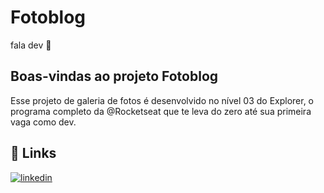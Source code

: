 
# Fotoblog

fala dev 👋

## Boas-vindas ao projeto Fotoblog

Esse projeto de galeria de fotos é desenvolvido no nível 03 do Explorer, o programa completo da @Rocketseat que te leva do zero até sua primeira vaga como dev.


## 🔗 Links
[![linkedin](https://img.shields.io/badge/linkedin-0A66C2?style=for-the-badge&logo=linkedin&logoColor=white)](https://www.linkedin.com/in/douglas-dionisio)

